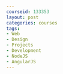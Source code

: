 ```yaml
---
courseid: 133353
layout: post
categories: courses
tags:
- Web
- Design
- Projects
- Development
- NodeJS
- AngularJS
---
```

